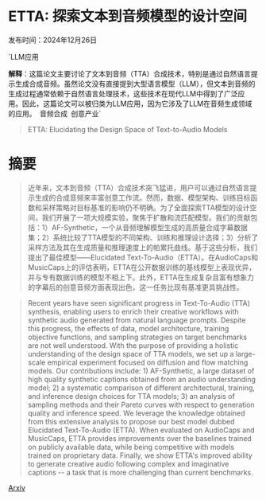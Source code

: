 # ETTA: 探索文本到音频模型的设计空间

发布时间：2024年12月26日

`LLM应用

**解释**：这篇论文主要讨论了文本到音频（TTA）合成技术，特别是通过自然语言提示生成合成音频。虽然论文没有直接提到大型语言模型（LLM），但文本到音频的生成过程通常依赖于自然语言处理技术，这些技术在现代LLM中得到了广泛应用。因此，这篇论文可以被归类为LLM应用，因为它涉及了LLM在音频生成领域的应用。` `音频合成` `创意产业`

> ETTA: Elucidating the Design Space of Text-to-Audio Models

# 摘要

> 近年来，文本到音频（TTA）合成技术突飞猛进，用户可以通过自然语言提示生成的合成音频来丰富创意工作流。然而，数据、模型架构、训练目标函数和采样策略对目标基准的影响仍不明确。为了全面探索TTA模型的设计空间，我们开展了一项大规模实验，聚焦于扩散和流匹配模型。我们的贡献包括：1）AF-Synthetic，一个从音频理解模型生成的高质量合成字幕数据集；2）系统比较了TTA模型的不同架构、训练和推理设计选择；3）分析了采样方法及其在生成质量和推理速度上的帕累托曲线。基于这些分析，我们提出了最佳模型——Elucidated Text-To-Audio（ETTA）。在AudioCaps和MusicCaps上的评估表明，ETTA在公开数据训练的基线模型上表现优异，并与专有数据训练的模型不相上下。此外，ETTA在生成复杂且富有想象力的字幕后的创意音频方面表现出色，这一任务比现有基准更具挑战性。

> Recent years have seen significant progress in Text-To-Audio (TTA) synthesis, enabling users to enrich their creative workflows with synthetic audio generated from natural language prompts. Despite this progress, the effects of data, model architecture, training objective functions, and sampling strategies on target benchmarks are not well understood. With the purpose of providing a holistic understanding of the design space of TTA models, we set up a large-scale empirical experiment focused on diffusion and flow matching models. Our contributions include: 1) AF-Synthetic, a large dataset of high quality synthetic captions obtained from an audio understanding model; 2) a systematic comparison of different architectural, training, and inference design choices for TTA models; 3) an analysis of sampling methods and their Pareto curves with respect to generation quality and inference speed. We leverage the knowledge obtained from this extensive analysis to propose our best model dubbed Elucidated Text-To-Audio (ETTA). When evaluated on AudioCaps and MusicCaps, ETTA provides improvements over the baselines trained on publicly available data, while being competitive with models trained on proprietary data. Finally, we show ETTA's improved ability to generate creative audio following complex and imaginative captions -- a task that is more challenging than current benchmarks.

[Arxiv](https://arxiv.org/abs/2412.19351)